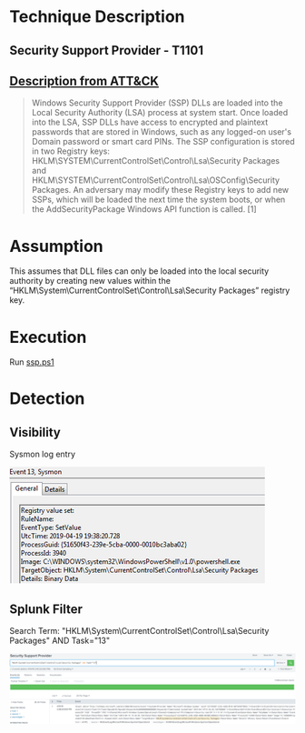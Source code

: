 # Technique Description
##  Security Support Provider  - T1101
## [Description from ATT&CK](https://attack.mitre.org/techniques/T1101/)
<blockquote>
Windows Security Support Provider (SSP) DLLs are loaded into the Local Security Authority (LSA) process at system start. Once loaded into the LSA, SSP DLLs have access to encrypted and plaintext passwords that are stored in Windows, such as any logged-on user's Domain password or smart card PINs. The SSP configuration is stored in two Registry keys: HKLM\SYSTEM\CurrentControlSet\Control\Lsa\Security Packages and HKLM\SYSTEM\CurrentControlSet\Control\Lsa\OSConfig\Security Packages. An adversary may modify these Registry keys to add new SSPs, which will be loaded the next time the system boots, or when the AddSecurityPackage Windows API function is called. [1]
</blockquote>

# Assumption
This assumes that DLL files can only be loaded into the local security authority by creating new values within the “HKLM\System\CurrentControlSet\Control\Lsa\Security Packages” registry key.

# Execution
Run [ssp.ps1](/Scripts/ssp.ps1)

# Detection

## Visibility
Sysmon log entry

![alt text](pictures/ssp.png)

## Splunk Filter
Search Term: "HKLM\\System\\CurrentControlSet\\Control\\Lsa\\Security Packages" AND Task="13"

![alt text](pictures/sspAlert.png)
